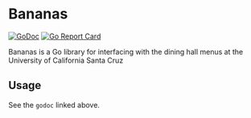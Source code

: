 # Bananas

[![GoDoc](https://godoc.org/github.com/penguingovernor/bananas?status.svg)](https://godoc.org/github.com/penguingovernor/bananas) [![Go Report Card](https://goreportcard.com/badge/github.com/penguingovernor/bananas)](https://goreportcard.com/report/github.com/penguingovernor/bananas)

Bananas is a Go library for interfacing with the dining hall menus at the University of California Santa Cruz

## Usage

See the `godoc` linked above.
